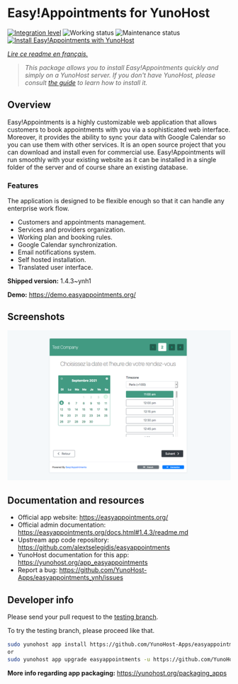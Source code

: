 <!--
N.B.: This README was automatically generated by https://github.com/YunoHost/apps/tree/master/tools/README-generator
It shall NOT be edited by hand.
-->

# Easy!Appointments for YunoHost

[![Integration level](https://dash.yunohost.org/integration/easyappointments.svg)](https://dash.yunohost.org/appci/app/easyappointments) ![Working status](https://ci-apps.yunohost.org/ci/badges/easyappointments.status.svg) ![Maintenance status](https://ci-apps.yunohost.org/ci/badges/easyappointments.maintain.svg)  
[![Install Easy!Appointments with YunoHost](https://install-app.yunohost.org/install-with-yunohost.svg)](https://install-app.yunohost.org/?app=easyappointments)

*[Lire ce readme en français.](./README_fr.md)*

> *This package allows you to install Easy!Appointments quickly and simply on a YunoHost server.
If you don't have YunoHost, please consult [the guide](https://yunohost.org/#/install) to learn how to install it.*

## Overview

Easy!Appointments is a highly customizable web application that allows customers to book appointments with you via a sophisticated web interface. Moreover, it provides the ability to sync your data with Google Calendar so you can use them with other services. It is an open source project that you can download and install even for commercial use. Easy!Appointments will run smoothly with your existing website as it can be installed in a single folder of the server and of course share an existing database.

### Features
The application is designed to be flexible enough so that it can handle any enterprise work flow.

- Customers and appointments management.
- Services and providers organization.
- Working plan and booking rules.
- Google Calendar synchronization.
- Email notifications system.
- Self hosted installation.
- Translated user interface.


**Shipped version:** 1.4.3~ynh1


**Demo:** https://demo.easyappointments.org/

## Screenshots

![Screenshot of Easy!Appointments](./doc/screenshots/screenshots.png)

## Documentation and resources

* Official app website: <https://easyappointments.org/>
* Official admin documentation: <https://easyappointments.org/docs.html#1.4.3/readme.md>
* Upstream app code repository: <https://github.com/alextselegidis/easyappointments>
* YunoHost documentation for this app: <https://yunohost.org/app_easyappointments>
* Report a bug: <https://github.com/YunoHost-Apps/easyappointments_ynh/issues>

## Developer info

Please send your pull request to the [testing branch](https://github.com/YunoHost-Apps/easyappointments_ynh/tree/testing).

To try the testing branch, please proceed like that.

``` bash
sudo yunohost app install https://github.com/YunoHost-Apps/easyappointments_ynh/tree/testing --debug
or
sudo yunohost app upgrade easyappointments -u https://github.com/YunoHost-Apps/easyappointments_ynh/tree/testing --debug
```

**More info regarding app packaging:** <https://yunohost.org/packaging_apps>

